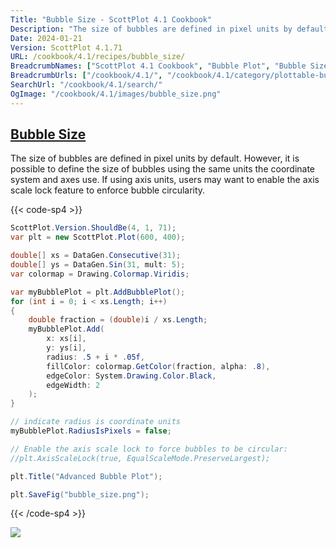 ```yaml
---
Title: "Bubble Size - ScottPlot 4.1 Cookbook"
Description: "The size of bubbles are defined in pixel units by default. However, it is possible to define the size of bubbles using the same units the coordinate system and axes use. If using axis units, users may want to enable the axis scale lock feature to enforce bubble circularity."
Date: 2024-01-21
Version: ScottPlot 4.1.71
URL: /cookbook/4.1/recipes/bubble_size/
BreadcrumbNames: ["ScottPlot 4.1 Cookbook", "Bubble Plot", "Bubble Size"]
BreadcrumbUrls: ["/cookbook/4.1/", "/cookbook/4.1/category/plottable-bubble", "/cookbook/4.1/recipes/bubble_size/"]
SearchUrl: "/cookbook/4.1/search/"
OgImage: "/cookbook/4.1/images/bubble_size.png"
---
```


<h2><a id='bubble-size' href='/cookbook/4.1/recipes/bubble_size/'>Bubble Size</a></h2>

The size of bubbles are defined in pixel units by default. However, it is possible to define the size of bubbles using the same units the coordinate system and axes use. If using axis units, users may want to enable the axis scale lock feature to enforce bubble circularity.

{{< code-sp4 >}}

```cs
ScottPlot.Version.ShouldBe(4, 1, 71);
var plt = new ScottPlot.Plot(600, 400);

double[] xs = DataGen.Consecutive(31);
double[] ys = DataGen.Sin(31, mult: 5);
var colormap = Drawing.Colormap.Viridis;

var myBubblePlot = plt.AddBubblePlot();
for (int i = 0; i < xs.Length; i++)
{
    double fraction = (double)i / xs.Length;
    myBubblePlot.Add(
        x: xs[i],
        y: ys[i],
        radius: .5 + i * .05f,
        fillColor: colormap.GetColor(fraction, alpha: .8),
        edgeColor: System.Drawing.Color.Black,
        edgeWidth: 2
    );
}

// indicate radius is coordinate units
myBubblePlot.RadiusIsPixels = false;

// Enable the axis scale lock to force bubbles to be circular:
//plt.AxisScaleLock(true, EqualScaleMode.PreserveLargest);

plt.Title("Advanced Bubble Plot");

plt.SaveFig("bubble_size.png");
```

{{< /code-sp4 >}}

<img src='../../images/bubble_size.png' class='d-block mx-auto my-5' />


